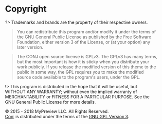# Copyright

?> Trademarks and brands are the property of their respective owners.

> You can redistribute this program and/or modify it under the terms of the GNU General Public License as published by the Free Software Foundation, either version 3 of the License, or (at your option) any later version.

> The CONJ open source license is GPLv3. The GPLv3 has many terms, but the most important is how it is sticky when you distribute your work publicly. If you release the modified version of this theme to the public in some way, the GPL requires you to make the modified source code available to the program's users, under the GPL.

!> This program is distributed in the hope that it will be useful, but WITHOUT ANY WARRANTY; without even the implied warranty of MERCHANTABILITY or FITNESS FOR A PARTICULAR PURPOSE. See the GNU General Public License for more details.

© 2015 - 2018 MyPreview LLC. All Rights Reserved.<br/>
[Conj](https://themeforest.net/item/conj-ecommerce-wordpress-theme/21935639?ref=mypreview) is distributed under the terms of the [GNU GPL Version 3](conj-wordpress-theme-license.md).
